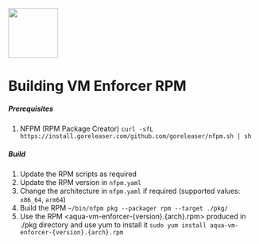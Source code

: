 <img src="https://avatars3.githubusercontent.com/u/12783832?s=200&v=4" height="100" width="100" />

# Building VM Enforcer RPM 

##### Prerequisites
1) NFPM (RPM Package Creator)
`curl -sfL https://install.goreleaser.com/github.com/goreleaser/nfpm.sh | sh`


##### Build
1) Update the RPM scripts as required
2) Update the RPM version in `nfpm.yaml`
3) Change the architecture in `nfpm.yaml` if required (supported values: `x86_64`, `arm64`)
4) Build the RPM
`~/bin/nfpm pkg --packager rpm --target ./pkg/`
5) Use the RPM <aqua-vm-enforcer-{version}.{arch}.rpm> produced in ./pkg directory and use yum to install it
`sudo yum install aqua-vm-enforcer-{version}.{arch}.rpm`
